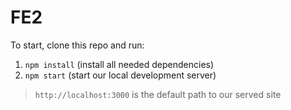 # FE2

To start, clone this repo and run:
1. `npm install` (install all needed dependencies)
2. `npm start` (start our local development server)

> `http://localhost:3000` is the default path to our served site
